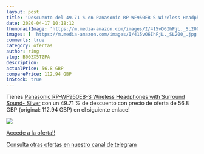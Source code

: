 ```yaml
---
layout: post
title: 'Descuento del 49.71 % en Panasonic RP-WF950EB-S Wireless Headphon'
date: 2020-04-17 10:18:12
thumbnailImage: 'https://m.media-amazon.com/images/I/415vO6IhFjL._SL200_.jpg'
images: [ 'https://m.media-amazon.com/images/I/415vO6IhFjL._SL200_.jpg' ]
comments: true
category: ofertas
author: ring
slug: B003X5TZPA
description:
actualPrice: 56.8 GBP
comparePrice: 112.94 GBP
inStock: true
---
```


Tienes [Panasonic RP-WF950EB-S Wireless Headphones with Surround Sound- Silver](https://www.amazon.com/dp/B003X5TZPA/?tag=redken08-20) con un 49.71 % de descuento con precio de oferta de 56.8 GBP (original: 112.94 GBP) en el siguiente enlace!

[![](https://m.media-amazon.com/images/I/415vO6IhFjL._SL200_.jpg)](https://www.amazon.com/dp/B003X5TZPA/?tag=redken08-20)

[Accede a la oferta!!](https://www.amazon.com/dp/B003X5TZPA/?tag=redken08-20)

[Consulta otras ofertas en nuestro canal de telegram](https://t.me/s/ofertas25)
